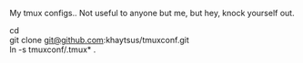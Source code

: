 My tmux configs..  Not useful to anyone but me, but hey, knock yourself out.  

cd  
git clone git@github.com:khaytsus/tmuxconf.git  
ln -s tmuxconf/.tmux* .  
